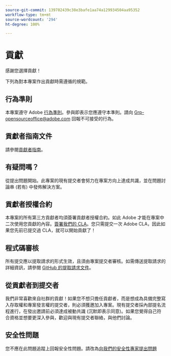 ```yaml
---
source-git-commit: 139702439c38e3bafe1aa74a129934504aa95352
workflow-type: tm+mt
source-wordcount: '294'
ht-degree: 100%

---
```

# 貢獻

感謝您選擇貢獻！

下列為對本專案作出貢獻時需遵循的規範。

## 行為準則

本專案遵守 Adobe [行為準則](code-of-conduct.md)。參與即表示您應遵守本準則。請向 [Grp-opensourceoffice@adobe.com](mailto:Grp-opensourceoffice@adobe.com) 回報不可接受的行為。

## 貢獻者指南文件

請參閱[貢獻者指南](https://experienceleague.adobe.com/docs/contributor/contributor-guide/introduction.html?lang=zh-Hant)。

## 有疑問嗎？

從提出問題開始。此專案的現有提交者會努力在專案方向上達成共識，並在問題討論串 (若有) 中發佈解決方案。

## 貢獻者授權合約

本專案的所有第三方貢獻者均須簽署貢獻者授權合約。如此 Adobe 才能在專案中二次使用您貢獻的內容。[簽署我們的 CLA](http://opensource.adobe.com/cla.html)。您只需提交一次 Adobe CLA，因此如果您先前已提交過 CLA，就可以開始貢獻了！

## 程式碼審核

所有提交應以提取請求的形式生效，且須由專案提交者審核。如需傳送提取請求的詳細資訊，請參閱 [GitHub 的提取請求文件](https://docs.github.com/zh/pull-requests/collaborating-with-pull-requests/proposing-changes-to-your-work-with-pull-requests/about-pull-requests)。

<!--
Lastly, please follow the [pull request template](PULL_REQUEST_TEMPLATE.md) when
submitting a pull request!
-->

## 從貢獻者到提交者

我們非常喜歡來自社群的貢獻！如果您不想只擔任貢獻者，而是想成為具備完整寫入存取權和專案發言權的提交者，則必須獲邀加入專案。現有提交者採內部提名流程進行，在發出邀請前必須達成被動共識 (沉默即表示同意)。如果您覺得自己符合資格並想要更深入參與，歡迎與現有提交者聯絡，與他們討論。

## 安全性問題

您不應在此問題追蹤上回報安全性問題。請改為[向我們的安全性專家提出問題](https://helpx.adobe.com/tw/security/alertus.html)

